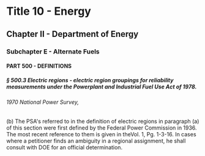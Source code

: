 
# Title 10 - Energy
## Chapter II - Department of Energy
### Subchapter E - Alternate Fuels
#### PART 500 - DEFINITIONS
##### § 500.3 Electric regions - electric region groupings for reliability measurements under the Powerplant and Industrial Fuel Use Act of 1978.
###### 1970 National Power Survey,

(b) The PSA's referred to in the definition of electric regions in paragraph (a) of this section were first defined by the Federal Power Commission in 1936. The most recent reference to them is given in theVol. 1, Pg. 1-3-16. In cases where a petitioner finds an ambiguity in a regional assignment, he shall consult with DOE for an official determination.
